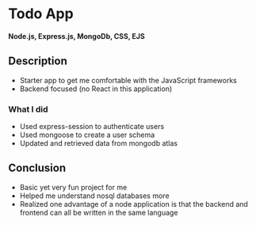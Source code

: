 # Todo App
#### Node.js, Express.js, MongoDb, CSS, EJS
## Description
- Starter app to get me comfortable with the JavaScript frameworks
- Backend focused (no React in this application)

### What I did
- Used express-session to authenticate users
- Used mongoose to create a user schema
- Updated and retrieved data from mongodb atlas

## Conclusion
- Basic yet very fun project for me
- Helped me understand nosql databases more
- Realized one advantage of a node application is that the backend and frontend can all be written in the same language
